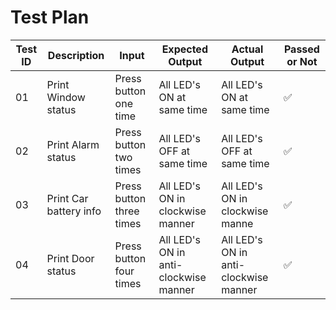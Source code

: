 # Test Plan
|Test ID|Description|Input|Expected Output|Actual Output|Passed or Not|
|------|-------------|--------------|-------|---------|---------|
|01|Print Window status|Press button one time|All LED's ON at same time|All LED's ON at same time|✅|
|02|Print Alarm status|Press button two times|All LED's OFF at same time|All LED's OFF at same time|✅|
|03|Print Car battery info|Press button three times|All LED's ON in clockwise manner|All LED's ON in clockwise manne|✅|
|04|Print Door status|Press button four times|All LED's ON in anti-clockwise manner|All LED's ON in anti-clockwise manner|✅|
